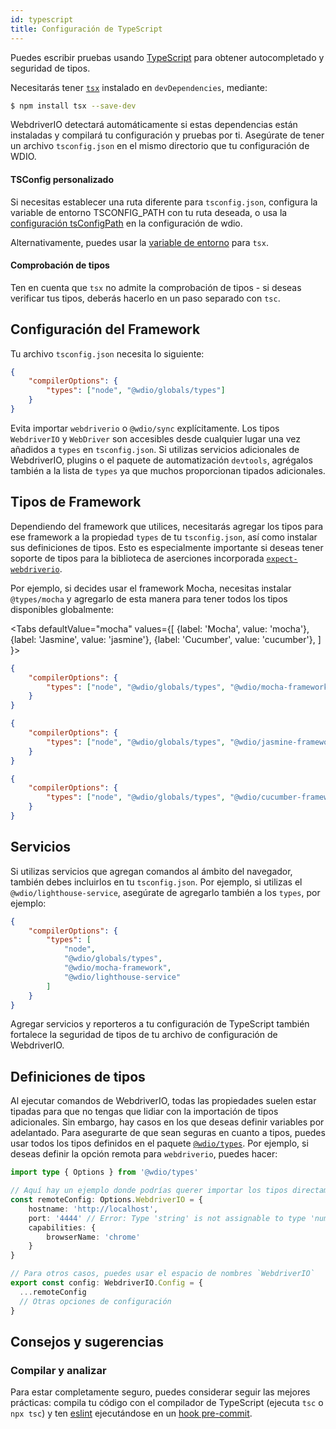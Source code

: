 ```yaml
---
id: typescript
title: Configuración de TypeScript
---
```


Puedes escribir pruebas usando [TypeScript](http://www.typescriptlang.org) para obtener autocompletado y seguridad de tipos.

Necesitarás tener [`tsx`](https://github.com/privatenumber/tsx) instalado en `devDependencies`, mediante:

```bash npm2yarn
$ npm install tsx --save-dev
```

WebdriverIO detectará automáticamente si estas dependencias están instaladas y compilará tu configuración y pruebas por ti. Asegúrate de tener un archivo `tsconfig.json` en el mismo directorio que tu configuración de WDIO.

#### TSConfig personalizado

Si necesitas establecer una ruta diferente para `tsconfig.json`, configura la variable de entorno TSCONFIG_PATH con tu ruta deseada, o usa la [configuración tsConfigPath](/docs/configurationfile) en la configuración de wdio.

Alternativamente, puedes usar la [variable de entorno](https://tsx.is/dev-api/node-cli#custom-tsconfig-json-path) para `tsx`.

#### Comprobación de tipos

Ten en cuenta que `tsx` no admite la comprobación de tipos - si deseas verificar tus tipos, deberás hacerlo en un paso separado con `tsc`.

## Configuración del Framework

Tu archivo `tsconfig.json` necesita lo siguiente:

```json title="tsconfig.json"
{
    "compilerOptions": {
        "types": ["node", "@wdio/globals/types"]
    }
}
```

Evita importar `webdriverio` o `@wdio/sync` explícitamente.
Los tipos `WebdriverIO` y `WebDriver` son accesibles desde cualquier lugar una vez añadidos a `types` en `tsconfig.json`. Si utilizas servicios adicionales de WebdriverIO, plugins o el paquete de automatización `devtools`, agrégalos también a la lista de `types` ya que muchos proporcionan tipados adicionales.

## Tipos de Framework

Dependiendo del framework que utilices, necesitarás agregar los tipos para ese framework a la propiedad `types` de tu `tsconfig.json`, así como instalar sus definiciones de tipos. Esto es especialmente importante si deseas tener soporte de tipos para la biblioteca de aserciones incorporada [`expect-webdriverio`](https://www.npmjs.com/package/expect-webdriverio).

Por ejemplo, si decides usar el framework Mocha, necesitas instalar `@types/mocha` y agregarlo de esta manera para tener todos los tipos disponibles globalmente:

<Tabs
  defaultValue="mocha"
  values={[
    {label: 'Mocha', value: 'mocha'},
    {label: 'Jasmine', value: 'jasmine'},
    {label: 'Cucumber', value: 'cucumber'},
  ]
}>
<TabItem value="mocha">

```json title="tsconfig.json"
{
    "compilerOptions": {
        "types": ["node", "@wdio/globals/types", "@wdio/mocha-framework"]
    }
}
```

</TabItem>
<TabItem value="jasmine">

```json title="tsconfig.json"
{
    "compilerOptions": {
        "types": ["node", "@wdio/globals/types", "@wdio/jasmine-framework"]
    }
}
```

</TabItem>
<TabItem value="cucumber">

```json title="tsconfig.json"
{
    "compilerOptions": {
        "types": ["node", "@wdio/globals/types", "@wdio/cucumber-framework"]
    }
}
```

</TabItem>
</Tabs>

## Servicios

Si utilizas servicios que agregan comandos al ámbito del navegador, también debes incluirlos en tu `tsconfig.json`. Por ejemplo, si utilizas el `@wdio/lighthouse-service`, asegúrate de agregarlo también a los `types`, por ejemplo:

```json title="tsconfig.json"
{
    "compilerOptions": {
        "types": [
            "node",
            "@wdio/globals/types",
            "@wdio/mocha-framework",
            "@wdio/lighthouse-service"
        ]
    }
}
```

Agregar servicios y reporteros a tu configuración de TypeScript también fortalece la seguridad de tipos de tu archivo de configuración de WebdriverIO.

## Definiciones de tipos

Al ejecutar comandos de WebdriverIO, todas las propiedades suelen estar tipadas para que no tengas que lidiar con la importación de tipos adicionales. Sin embargo, hay casos en los que deseas definir variables por adelantado. Para asegurarte de que sean seguras en cuanto a tipos, puedes usar todos los tipos definidos en el paquete [`@wdio/types`](https://www.npmjs.com/package/@wdio/types). Por ejemplo, si deseas definir la opción remota para `webdriverio`, puedes hacer:

```ts
import type { Options } from '@wdio/types'

// Aquí hay un ejemplo donde podrías querer importar los tipos directamente
const remoteConfig: Options.WebdriverIO = {
    hostname: 'http://localhost',
    port: '4444' // Error: Type 'string' is not assignable to type 'number'.ts(2322)
    capabilities: {
        browserName: 'chrome'
    }
}

// Para otros casos, puedes usar el espacio de nombres `WebdriverIO`
export const config: WebdriverIO.Config = {
  ...remoteConfig
  // Otras opciones de configuración
}
```

## Consejos y sugerencias

### Compilar y analizar

Para estar completamente seguro, puedes considerar seguir las mejores prácticas: compila tu código con el compilador de TypeScript (ejecuta `tsc` o `npx tsc`) y ten [eslint](https://www.npmjs.com/package/@typescript-eslint/eslint-plugin) ejecutándose en un [hook pre-commit](https://github.com/typicode/husky).